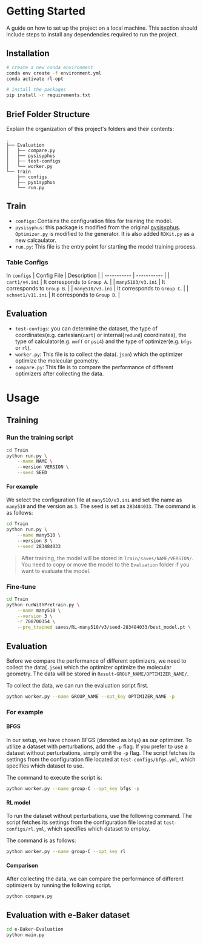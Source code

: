 # Getting Started

A guide on how to set up the project on a local machine. This section should include steps to install any dependencies required to run the project.

## Installation

```bash
# create a new conda environment
conda env create -f environment.yml
conda activate rl-opt

# install the packages
pip install -r requirements.txt
```

## Brief Folder Structure
Explain the organization of this project's folders and their contents:
```text
.
├── Evaluation
│   ├── compare.py
│   ├── pysisyphus
│   ├── test-configs
│   └── worker.py
└── Train
    ├── configs
    ├── pysisyphus
    └── run.py
```

## Train
- `configs`: Contains the configuration files for training the model.
- `pysisyphus`: this package is modified from the original [pysisyphus](https://github.com/eljost/pysisyphus). `Optimizer.py` is modified to the generator. It is also added `RDKit.py` as a new calcaulator.
- `run.py`: This file is the entry point for starting the model training process.

### Table Configs
In `configs`
| Config File | Description |
| ----------- | ----------- |
| `cart1/v4.ini` | It corresponds to `Group A`. |
| `many5103/v3.ini` | It corresponds to `Group B`. |
| `many510/v3.ini` | It corresponds to `Group C`. |
| `schnet1/v11.ini` | It corresponds to `Group D`. |

## Evaluation
- `test-configs`: you can determine the dataset, the type of coordinates(e.g. cartesian(`cart`) or internal(`redund`) coordinates), the type of calculator(e.g. `mmff` or `psi4`) and the type of optimizer(e.g. `bfgs` or `rl`).
- `worker.py`: This file is to collect the data(`.json`) which the optimizer optimize the molecular geometry.
- `compare.py`: This file is to compare the performance of different optimizers after collecting the data.


# Usage
## Training

### Run the training script

```bash
cd Train
python run.py \
    --name NAME \ 
    --version VERSION \
    --seed SEED
```

#### For example
We select the configuration file at `many510/v3.ini` and set the name as `many510` and the version as `3`. The seed is set as `283484033`. The command is as follows:
```bash
cd Train
python run.py \
    --name many510 \ 
    --version 3 \
    --seed 283484033
```

> After training, the model will be stored in `Train/saves/NAME/VERSION/`. You need to copy or move the model to the `Evaluation` folder if you want to evaluate the model.

### Fine-tune 
```bash
cd Train
python runWithPretrain.py \
    --name many510 \
    --version 3 \
    -r 708700354 \
    --pre_trained saves/RL-many510/v3/seed-283484033/best_model.pt \
```

## Evaluation
Before we compare the performance of different optimizers, we need to collect the data(`.json`) which the optimizer optimize the molecular geometry. The data will be stored in `Result-GROUP_NAME/OPTIMIZER_NAME/`. 

To collect the data, we can run the evaluation script first.
```bash
python worker.py --name GROUP_NAME --opt_key OPTIMIZER_NAME -p
```

### For example
#### BFGS
In our setup, we have chosen BFGS (denoted as `bfgs`) as our optimizer. To utilize a dataset with perturbations, add the `-p` flag. If you prefer to use a dataset without perturbations, simply omit the `-p` flag. The script fetches its settings from the configuration file located at `test-configs/bfgs.yml`, which specifies which dataset to use.

The command to execute the script is:
```bash
python worker.py --name group-C --opt_key bfgs -p
```
#### RL model
To run the dataset without perturbations, use the following command. The script fetches its settings from the configuration file located at `test-configs/rl.yml`, which specifies which dataset to employ.

The command is as follows:
```bash
python worker.py --name group-C --opt_key rl
```

#### Comparison
After collecting the data, we can compare the performance of different optimizers by running the following script.
```bash
python compare.py
```

## Evaluation with e-Baker dataset
```bash
cd e-Baker-Evaluation
python main.py
```
